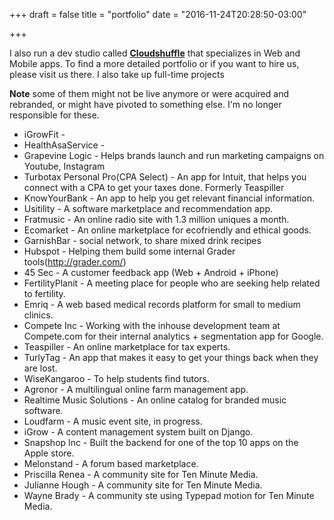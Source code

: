 +++
draft = false
title = "portfolio"
date = "2016-11-24T20:28:50-03:00"

+++

I also run a dev studio called  <a target="_blank" href="//www.cloudshuffle.com">**Cloudshuffle**</a> that specializes in Web and Mobile apps. To find a more detailed portfolio or if you want to hire us, please visit us there. I also take up full-time projects

**Note** some of them might not be live anymore or were acquired and rebranded, or might have pivoted to something else. I'm no longer responsible for these.

* iGrowFit -
* HealthAsaService -
* Grapevine Logic - Helps brands launch and run marketing campaigns on Youtube, Instagram
* Turbotax Personal Pro(CPA Select) - An app for Intuit, that helps you connect with a CPA to get your taxes done. Formerly Teaspiller
* KnowYourBank - An app to help you get relevant financial information.
* Usitility - A software marketplace and recommendation app.
* Fratmusic - An online radio site with 1.3 million uniques a month.
* Ecomarket - An online marketplace for ecofriendly and ethical goods.
* GarnishBar - social network, to share mixed drink recipes
* Hubspot - Helping them build some internal Grader tools(http://grader.com/)
* 45 Sec - A customer feedback app (Web + Android + iPhone)
* FertilityPlanit - A meeting place for people who are seeking help related to fertility.
* Emriq - A web based medical records platform for small to medium clinics.
* Compete Inc - Working with the inhouse development team at Compete.com for their internal analytics + segmentation app for Google.
* Teaspiller - An online marketplace for tax experts.
* TurlyTag - An app that makes it easy to get your things back when they are lost.
* WiseKangaroo - To help students find tutors.
* Agronor - A multilingual online farm management app.
* Realtime Music Solutions - An online catalog for branded music software.
* Loudfarm - A music event site, in progress.
* iGrow - A content management system built on Django.
* Snapshop Inc - Built the backend for one of the top 10 apps on the Apple store.
* Melonstand - A forum based marketplace.
* Priscilla Renea - A community site for Ten Minute Media.
* Julianne Hough - A community site for Ten Minute Media.
* Wayne Brady - A community ste using Typepad motion for Ten Minute Media.
